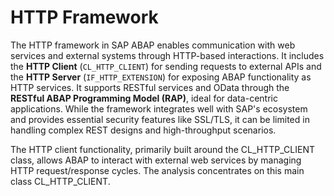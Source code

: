 # HTTP Framework

The HTTP framework in SAP ABAP enables communication with web services and external systems through HTTP-based interactions. It includes the **HTTP Client** (`CL_HTTP_CLIENT`) for sending requests to external APIs and the **HTTP Server** (`IF_HTTP_EXTENSION`) for exposing ABAP functionality as HTTP services. It supports RESTful services and OData through the **RESTful ABAP Programming Model (RAP)**, ideal for data-centric applications. While the framework integrates well with SAP's ecosystem and provides essential security features like SSL/TLS, it can be limited in handling complex REST designs and high-throughput scenarios.

The HTTP client functionality, primarily built around the CL_HTTP_CLIENT class, allows ABAP to interact with external web services by managing HTTP request/response cycles. The analysis concentrates on this main class CL_HTTP_CLIENT.

